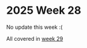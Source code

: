 # 2025 Week 28

No update this week :(

All covered in [week 29](https://nerc-ceh.github.io/fdri_words/weeknotes/2025/29.html)
